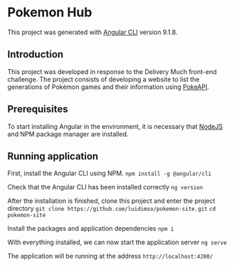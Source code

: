# Pokemon Hub

This project was generated with [Angular CLI](https://github.com/angular/angular-cli) version 9.1.8.


## Introduction
This project was developed in response to the Delivery Much front-end challenge. The project consists of developing a website to list the generations of Pokémon games and their information using [PokeAPI](https://pokeapi.co/).


## Prerequisites
To start installing Angular in the environment, it is necessary that [NodeJS](https://nodejs.org/) and NPM package manager are installed.


## Running application
First, install the Angular CLI using NPM.
`npm install -g @angular/cli`

Check that the Angular CLI has been installed correctly
`ng version`

After the installation is finished, clone this project and enter the project directory
`git clone https://github.com/luidimso/pokemon-site.git`
`cd pokemon-site`  

Install the packages and application dependencies
`npm i`

With everything installed, we can now start the application server
`ng serve`

The application will be running at the address `http://localhost:4200/`
